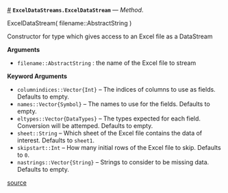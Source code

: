<a id='ExcelDataStreams.ExcelDataStream-Tuple{AbstractString}' href='#ExcelDataStreams.ExcelDataStream-Tuple{AbstractString}'>#</a>
**`ExcelDataStreams.ExcelDataStream`** &mdash; *Method*.



ExcelDataStream( filename::AbstractString )

Constructor for type which gives access to an Excel file as a DataStream

**Arguments**

  * `filename::AbstractString` : the name of the Excel file to stream

**Keyword Arguments**

  * `columnindices::Vector{Int}` – The indices of columns to use as fields.  Defaults to empty.
  * `names::Vector{Symbol}` – The names to use for the fields.  Defaults to empty.
  * `eltypes::Vector{DataTypes}` – The types expected for each field.  Conversion will be attemped.  Defaults to empty.
  * `sheet::String` – Which sheet of the Excel file contains the data of interest.  Defaults to `sheet1`.
  * `skipstart::Int` – How many initial rows of the Excel file to skip.  Defaults to `0`.
  * `nastrings::Vector{String}` – Strings to consider to be missing data.  Defaults to empty.


<a target='_blank' href='https://github.com/atteson/ExcelDataStreams.jl/blob/4dd9db78e27b51c2dfd1806a0fcd5b41580e2c06/src/ExcelDataStreams.jl#L17-L34' class='documenter-source'>source</a><br>

